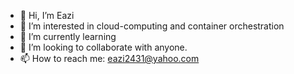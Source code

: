 - 👋 Hi, I’m Eazi
- 👀 I’m interested in cloud-computing and container orchestration
- 🌱 I’m currently learning
- 💞️ I’m looking to collaborate with anyone.
- 📫 How to reach me: eazi2431@yahoo.com

<!---
eazi-learn/eazi-learn is a ✨ special ✨ repository because its `README.md` (this file) appears on your GitHub profile.
You can click the Preview link to take a look at your changes.
--->
